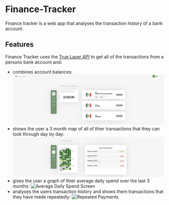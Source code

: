 # Finance-Tracker

Finance tracker is a web app that analyses the transaction history of a bank account.

## Features

Finance Tracker uses the [True Layer API](https://www.truelayer.com) to get all of the transactions from a persons bank account and:

* combines account balances:
    ![Account Screen](readme_img/accounts.png)
* shows the user a 3 month map of all of thier transactions that they can look through day by day:
    ![Transaction Screen](readme_img/transactions.png)
* gives the user a graph of thier average daily spend over the last 3 months:
    ![Average Daily Spend Screen](https://lh3.googleusercontent.com/JRIoXAoe04f1Z7F6eoxhRF-72QwHCvdLMDRaJL4i_iwyfnnUkdSPAOIWLna-jqjll2mcwXNBPsbTzeHdNDYwFPsaf-V6E6Fat2K7_L6R80J0AJvIS2Ehhf34Wa41scB4yxTuCPGe5ikbAgP-VOzueyixj7XCxmt7shjMzardV9yrMGQ5V2J0CcJhVJoze3Zea0BDRDUxv46GLp-xPn0h886ov-XPVjQGc1Btu4KS-0SMSJwPGflCogAYekdeP2IqIYZk-zrVMaqJyaNmwuvtsz_IPy3Whr9SAsxxE4CXsyj95AxzPCQyl549NK9fDBgsjMqzsc_Y3sZd3eUE9nzb5cd8Y6bXktzn0hKGyDErVgPPE3lpYRnekdo1XtUEch3Q3aXDq0wgQ4aotCWfSwojf3OQALX6el71eNaJ7Ia75OYz6hZeMx4A_m5uUS33O2l4_42UihXF-RuQiNSZNlugDR8oxq2WWP9qd5fDpDnDNnI3keinmacP1uI-COKKLASRtCE59ITotNHnNpt5V6kCTvzu6y-08_nEy4vsWzJHxmnoKeCXnijX7vR_Nhd4MLAh_3aPpnJ2iL0sX4T3n_8q9Ky1T_fCdX-go4e94xcEGynPd6pFoRs81xyWXd6FuPuglzPwVvUU4N1Z0jzZbNBRO5V3BD3-yzE2yFDJe7wnvZOoZwkOBSwI-g=w2560-h577-no)
* analyses the users transaction history and shows them transactions that they have made repeatedly:
    ![Repeated Payments](https://lh3.googleusercontent.com/3JzfnllkvWHiLzxMiM9eiOyI6evw8_6NqoiathGSm2eT8akb-wOpvVcWLC6ubiDcBEClmAlvRFYV9hEoYDucOcJWoFaWlj5M0wMiZZDxQOsslUnaTHpAQuYO7sSYr_JcVjkz_Vao5sYaCA3-Skposj7-9NfP6aFu2H0JG0Nulx02ZQtd85oSndIgHd5RVT0_6TArPrkEEAAnBcTtnoOddbQcfBthKIbswqp__0aUc9waDksmtvE0LIcZ0q40fCnTy2MU9xck1rD9duGJpsRNQB91GoJFE2Qqr72kAa7UHmLsg6CLE1QLZGaocbnW67DFOWEbb-Lk1alRAWlzhM_abpZ0yw3dCjxarxS34EcmnH9VHa0121rXT39LaAvQPjRe0JSSsyMMSTwUHgK40iBbSVSH3w2VKjy6IZxzFrRYFJ28cl2ByojwNtq8dUdVcVzERaxXPkoXldL922DOU68NAM1qlIJYFtjDzOuXkk_2dHRsU8lmgg7n-R5-ikLQ-LC3r1GOsDKwQbw3w9oi2Ev1XVyNS2KPPKBcxUzPrJuJA8Kh_kMHo7PzyI91FWqss9-vcrREXlK8xEwkj53XNz6hg-DxxoastG6kxGehEXbq0rHdKWzmnZPfRZZhuM4GjZY-lCm1ssUGFR_4t67io3wjcjRzxR3rRG6OslMj1z07fNMiOJHUIbo43g=w2560-h1336-no)


